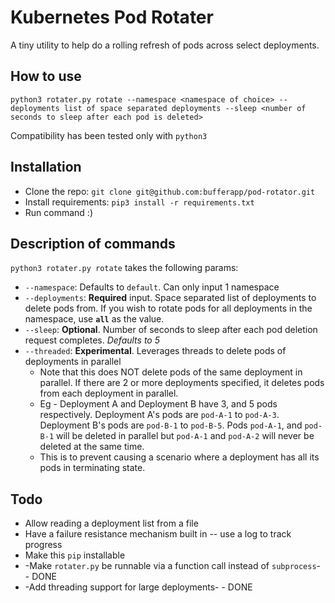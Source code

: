 # Kubernetes Pod Rotater

A tiny utility to help do a rolling refresh of pods across select deployments.

## How to use

`python3 rotater.py rotate --namespace <namespace of choice> --deployments list of space separated deployments --sleep <number of seconds to sleep after each pod is deleted>`

Compatibility has been tested only with `python3`

## Installation

* Clone the repo: `git clone git@github.com:bufferapp/pod-rotator.git`
* Install requirements: `pip3 install -r requirements.txt`
* Run command :) 

## Description of commands

`python3 rotater.py rotate` takes the following params:

* `--namespace`: Defaults to `default`. Can only input 1 namespace
* `--deployments`: **Required** input. Space separated list of deployments to delete pods from. If you wish to rotate pods for all deployments in the namespace, use **`all`** as the value.
* `--sleep`: **Optional**. Number of seconds to sleep after each pod deletion request completes. _Defaults to 5_
* `--threaded`: **Experimental**. Leverages threads to delete pods of deployments in parallel
  * Note that this does NOT delete pods of the same deployment in parallel. If there are 2 or more deployments specified, it deletes pods from each deployment in parallel.
  * Eg - Deployment A and Deployment B have 3, and 5 pods respectively. Deployment A's pods are `pod-A-1` to `pod-A-3`. Deployment B's pods are `pod-B-1` to `pod-B-5`. Pods `pod-A-1`, and `pod-B-1` will be deleted in parallel but `pod-A-1` and `pod-A-2` will never be deleted at the same time.
  * This is to prevent causing a scenario where a deployment has all its pods in terminating state.

## Todo

* Allow reading a deployment list from a file
* Have a failure resistance mechanism built in -- use a log to track progress 
* Make this `pip` installable
* -Make `rotater.py` be runnable via a function call instead of `subprocess`- - DONE
* -Add threading support for large deployments- - DONE